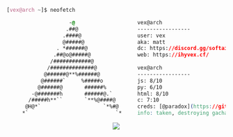 ```css
[vex@arch ~]$ neofetch

                    -@                    vex@arch
                   .##@                   -----------------
                  .####@                  user: vex
                  @#####@                 aka: matt
                . *######@                dc: https://discord.gg/softaim
               .##@o@#####@               web: https://ihyvex.cf/
              /############@            
             /##############@             vex@arch
            @######@**%######@            -----------------
           @######`     %#####o           js: 8/10
          @######@       ######%          py: 6/10
        -@#######h       ######@.`        html: 8/10
       /#####h**``       `**%@####@       c: 7:10
      @H@*`                    `*%#@      creds: [@paradox](https://github.com/KanekiWeb)
     *`                            `*     info: taken, destroying gacha kids since 2020.

```

<p align="center">
	<img src="https://lanyard-profile-readme.vercel.app/api/944700400563539989?theme=dark&hideTimestamp=true&idleMessage=im%20cool.&hideBadges=false&animated=true&borderRadius=20&bg=2B2D42"/>
<!-- 	<br>
	<img src="https://github-readme-streak-stats.herokuapp.com/?user=vexlmao&theme=dark&hide_border=true">
	<br>
	<img src="https://github-readme-stats.vercel.app/api?username=vexlmao&include_all_commits=true&show_icons=true&hide_border=true&hide_title=true&count_private=true&theme=dark">
	<br>
	<img src="https://github-readme-stats.vercel.app/api/top-langs/?username=vexlmao&layout=compact&count_private=true&langs_count=8&hide_border=true&theme=dark"> -->
</p>
